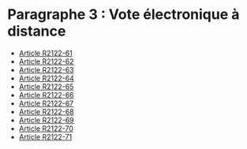 # Paragraphe 3 : Vote électronique à distance &#13;
&#13;
&#13;


* [Article R2122-61](./LEGIARTI000024280494.md)
* [Article R2122-62](./LEGIARTI000024280496.md)
* [Article R2122-63](./LEGIARTI000024280498.md)
* [Article R2122-64](./LEGIARTI000024280500.md)
* [Article R2122-65](./LEGIARTI000024280502.md)
* [Article R2122-66](./LEGIARTI000024280504.md)
* [Article R2122-67](./LEGIARTI000024280506.md)
* [Article R2122-68](./LEGIARTI000024280508.md)
* [Article R2122-69](./LEGIARTI000024280510.md)
* [Article R2122-70](./LEGIARTI000024280512.md)
* [Article R2122-71](./LEGIARTI000024280514.md)
